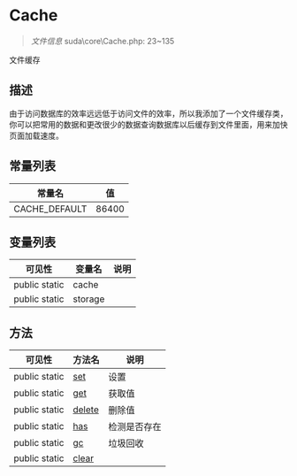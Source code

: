 #  Cache 

> *文件信息* suda\core\Cache.php: 23~135

文件缓存

## 描述

由于访问数据库的效率远远低于访问文件的效率，所以我添加了一个文件缓存类，
你可以把常用的数据和更改很少的数据查询数据库以后缓存到文件里面，用来加快页面加载速度。


## 常量列表
| 常量名  |  值|
|--------|----|
|CACHE_DEFAULT | 86400 | 





## 变量列表
| 可见性 |  变量名   | 说明 |
|--------|----|------|
| public static  | cache | | 
| public static  | storage | | 



## 方法


| 可见性 | 方法名 | 说明 |
|--------|-------|------|
| public static|[set](Cache/set.md) | 设置 |
| public static|[get](Cache/get.md) | 获取值 |
| public static|[delete](Cache/delete.md) | 删除值 |
| public static|[has](Cache/has.md) | 检测是否存在 |
| public static|[gc](Cache/gc.md) | 垃圾回收 |
| public static|[clear](Cache/clear.md) |  |
